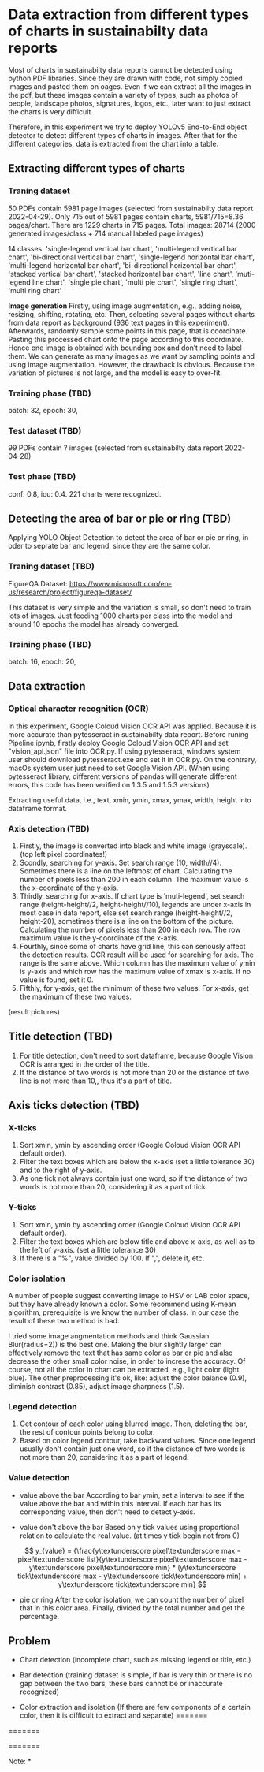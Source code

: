 # Data extraction from different types of charts in sustainabilty data reports
Most of charts in sustainabilty data reports cannot be detected using python PDF libraries. Since they are drawn with code, not simply copied images and pasted them on oages. Even if we can extract all the images in the pdf, but these images contain a variety of types, such as photos of people, landscape photos, signatures, logos, etc., later want to just extract the charts is very difficult.

Therefore, in this experiment we try to deploy YOLOv5 End-to-End object detector to detect different types of charts in images. After that for the different categories, data is extracted from the chart into a table.

## Extracting different types of charts
### Traning dataset
50 PDFs contain 5981 page images (selected from sustainabilty data report 2022-04-29). Only 715 out of 5981 pages contain charts, 5981/715=8.36 pages/chart. There are 1229 charts in 715 pages. Total images: 28714 (2000 generated images/class + 714 manual labeled page images) 

14 classes: 'single-legend vertical bar chart', 'multi-legend vertical bar chart', 'bi-directional vertical bar chart', 'single-legend horizontal bar chart', 'multi-legend horizontal bar chart', 'bi-directional horizontal bar chart', 'stacked vertical bar chart', 'stacked horizontal bar chart', 'line chart', 'muti-legend line chart', 'single pie chart', 'multi pie chart', 'single ring chart', 'multi ring chart'

<b> Image generation </b>
Firstly, using image augmentation, e.g., adding noise, resizing, shifting, rotating, etc. Then, selceting several pages without charts from data report as background (936 text pages in this experiment). Afterwards, randomly sample some points in this page, that is coordinate. Pasting this processed chart onto the page according to this coordinate. Hence one image is obtained with bounding box and don’t need to label them. We can generate as many images as we want by sampling points and using image augmentation. However, the drawback is obvious. Because the variation of pictures is not large, and the model is easy to over-fit.

### Training phase (TBD)
batch: 32, epoch: 30, 

### Test dataset (TBD)
99 PDFs contain ? images (selected from sustainabilty data report 2022-04-28)

### Test phase (TBD)
conf: 0.8, iou: 0.4. 221 charts were recognized. 

## Detecting the area of bar or pie or ring (TBD)
Applying YOLO Object Detection to detect the area of bar or pie or ring, in oder to seprate bar and legend, since they are the same color.

### Traning dataset (TBD)
FigureQA Dataset: https://www.microsoft.com/en-us/research/project/figureqa-dataset/

This dataset is very simple and the variation is small, so don't need to train lots of images. Just feeding 1000 charts per class into the model and around 10 epochs the model has already converged.

### Training phase (TBD)
batch: 16, epoch: 20, 

## Data extraction 
### Optical character recognition (OCR)
In this experiment, Google Coloud Vision OCR API was applied. Because it is more accurate than pytesseract in sustainabilty data report. Before runing Pipeline.ipynb, firstly deploy Google Coloud Vision OCR API and set "vision_api.json" file into OCR.py. If using pytesseract, windows system user should download pytesseract.exe and set it in OCR.py. On the contrary, macOs system user just need to set Google Vision API. (When using pytesseract library, different versions of pandas will generate different errors, this code has been verified on 1.3.5 and 1.5.3 versions)

Extracting useful data, i.e., text, xmin, ymin, xmax, ymax, width, height into dataframe format.

### Axis detection (TBD)
1. Firstly, the image is converted into black and white image (grayscale). (top left pixel coordinates!)
2. Scondly, searching for y-axis. Set search range (10, width//4). Sometimes there is a line on the leftmost of chart. Calculating the number of pixels less than 200 in each column. The maximum value is the x-coordinate of the y-axis.
3. Thirdly, searching for x-axis. If chart type is 'muti-legend', set search range (height-height//2, height-height//10), legends are under x-axis in most case in data report, else set search range (height-height//2, height-20), sometimes there is a line on the bottom of the picture. Calculating the number of pixels less than 200 in each row. The row maximum value is the y-coordinate of the x-axis. 
4. Fourthly, since some of charts have grid line, this can seriously affect the detection results. OCR result will be used for searching for axis. The range is the same above. Which column has the maximum value of ymin is y-axis and which row has the maximum value of xmax is x-axis. If no value is found, set it 0.
5. Fifthly, for y-axis, get the minimum of these two values. For x-axis, get the maximum of these two values. 

(result pictures)

## Title detection (TBD)
1. For title detection, don't need to sort dataframe, because Google Vision OCR is arranged in the order of the title.
2. If the distance of two words is not more than 20 or the distance of two line is not more than 10,, thus it's a part of title.  


## Axis ticks detection (TBD)
### X-ticks
1. Sort xmin, ymin by ascending order (Google Coloud Vision OCR API default order). 
2. Filter the text boxes which are below the x-axis (set a little tolerance 30) and to the right of y-axis. 
3. As one tick not always contain just one word, so if the distance of two words is not more than 20, considering it as a part of tick.

### Y-ticks
1. Sort xmin, ymin by ascending order (Google Coloud Vision OCR API default order). 
2. Filter the text boxes which are below title and above x-axis, as well as to the left of y-axis. (set a little tolerance 30) 
3. If there is a "%", value divided by 100. If ",", delete it, etc.

### Color isolation
A number of people suggest converting image to HSV or LAB color space, but they have already known a color. Some recommend using K-mean algorithm, prerequisite is we know the number of class. In our case the result of these two method is bad. 

I tried some image angmentation methods and think Gaussian Blur(radius=2)) is the best one. Making the blur slightly larger can effectively remove the text that has same color as bar or pie and also decrease the other small color noise, in order to increse the accuracy. Of course, not all the color in chart can be extracted, e.g., light color (light blue). The other preprocessing it's ok, like: adjust the color balance (0.9), diminish contrast (0.85), adjust image sharpness (1.5).

### Legend detection
1. Get contour of each color using blurred image. Then, deleting the bar, the rest of contour points belong to color.
2. Based on color legend contour, take backward values. Since one legend usually don't contain just one word, so if the distance of two words is not more than 20, considering it as a part of legend.

### Value detection
- value above the bar
According to bar ymin, set a interval to see if the value above the bar and within this interval. If each bar has its correspondng value, then don't need to detect y-axis.

- value don't above the bar
Based on y tick values using proportional relation to calculate the real value.
(at times y tick begin not from 0)

$$ y_{value} = {\frac{y\textunderscore pixel\textunderscore max - pixel\textunderscore list}{y\textunderscore pixel\textunderscore max - y\textunderscore pixel\textunderscore min} * (y\textunderscore tick\textunderscore max - y\textunderscore tick\textunderscore min) + y\textunderscore tick\textunderscore min} $$

- pie or ring
After the color isolation, we can count the number of pixel that in this color area. Finally, divided by the total number and get the percentage. 


## Problem
- Chart detection (incomplete chart, such as missing legend or title, etc.) 

- Bar detection (training dataset is simple, if bar is very thin or there is no gap between the two bars, these bars cannot be or inaccurate recognized)

- Color extraction and isolation (If there are few components of a certain color, then it is difficult to extract and separate)
=======


=======


=======

Note:
* 



